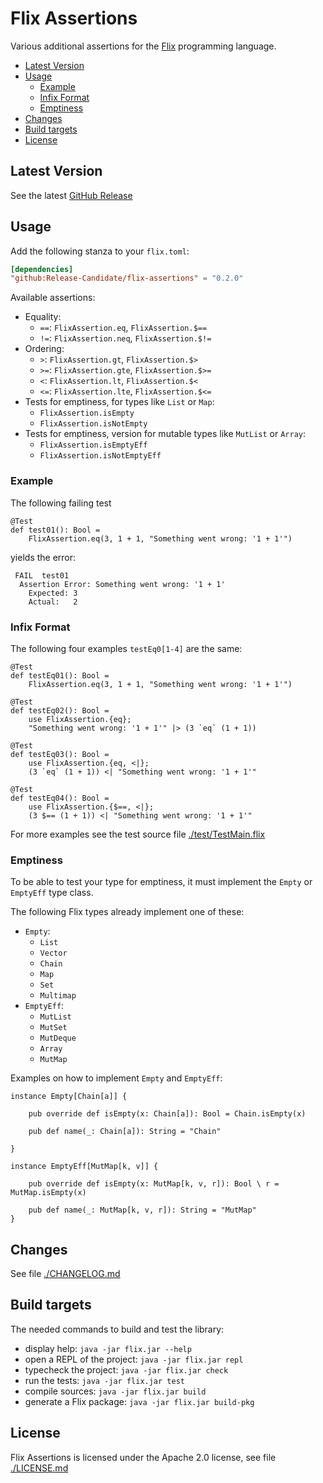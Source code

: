 # Flix Assertions

Various additional assertions for the [Flix](https://flix.dev) programming language.

- [Latest Version](#latest-version)
- [Usage](#usage)
  - [Example](#example)
  - [Infix Format](#infix-format)
  - [Emptiness](#emptiness)
- [Changes](#changes)
- [Build targets](#build-targets)
- [License](#license)

## Latest Version

See the latest [GitHub Release](https://github.com/Release-Candidate/flix-assertions/releases/latest)

## Usage

Add the following stanza to your `flix.toml`:

```toml
[dependencies]
"github:Release-Candidate/flix-assertions" = "0.2.0"
```

Available assertions:

- Equality:
  - `==`: `FlixAssertion.eq`, `FlixAssertion.$==`
  - `!=`: `FlixAssertion.neq`, `FlixAssertion.$!=`
- Ordering:
  - `>`: `FlixAssertion.gt`, `FlixAssertion.$>`
  - `>=`: `FlixAssertion.gte`, `FlixAssertion.$>=`
  - `<`: `FlixAssertion.lt`, `FlixAssertion.$<`
  - `<=`: `FlixAssertion.lte`, `FlixAssertion.$<=`
- Tests for emptiness, for types like `List` or `Map`:
  - `FlixAssertion.isEmpty`
  - `FlixAssertion.isNotEmpty`
- Tests for emptiness, version for mutable types like `MutList` or `Array`:
  - `FlixAssertion.isEmptyEff`
  - `FlixAssertion.isNotEmptyEff`

### Example

The following failing test

```flix
@Test
def test01(): Bool =
    FlixAssertion.eq(3, 1 + 1, "Something went wrong: '1 + 1'")
```

yields the error:

```text
 FAIL  test01
  Assertion Error: Something went wrong: '1 + 1'
    Expected: 3
    Actual:   2
```

### Infix Format

The following four examples `testEq0[1-4]` are the same:

```flix
@Test
def testEq01(): Bool =
    FlixAssertion.eq(3, 1 + 1, "Something went wrong: '1 + 1'")

@Test
def testEq02(): Bool =
    use FlixAssertion.{eq};
    "Something went wrong: '1 + 1'" |> (3 `eq` (1 + 1))

@Test
def testEq03(): Bool =
    use FlixAssertion.{eq, <|};
    (3 `eq` (1 + 1)) <| "Something went wrong: '1 + 1'"

@Test
def testEq04(): Bool =
    use FlixAssertion.{$==, <|};
    (3 $== (1 + 1)) <| "Something went wrong: '1 + 1'"
```

For more examples see the test source file [./test/TestMain.flix](./test/TestMain.flix)

### Emptiness

To be able to test your type for emptiness, it must implement the `Empty` or `EmptyEff` type class.

The following Flix types already implement one of these:

- `Empty`:
  - `List`
  - `Vector`
  - `Chain`
  - `Map`
  - `Set`
  - `Multimap`
- `EmptyEff`:
  - `MutList`
  - `MutSet`
  - `MutDeque`
  - `Array`
  - `MutMap`

Examples on how to implement `Empty` and `EmptyEff`:

```flix
instance Empty[Chain[a]] {

    pub override def isEmpty(x: Chain[a]): Bool = Chain.isEmpty(x)

    pub def name(_: Chain[a]): String = "Chain"

}
```

```flix
instance EmptyEff[MutMap[k, v]] {

    pub override def isEmpty(x: MutMap[k, v, r]): Bool \ r = MutMap.isEmpty(x)

    pub def name(_: MutMap[k, v, r]): String = "MutMap"
}
```

## Changes

See file [./CHANGELOG.md](./CHANGELOG.md)

## Build targets

The needed commands to build and test the library:

- display help: `java -jar flix.jar --help`
- open a REPL of the project: `java -jar flix.jar repl`
- typecheck the project: `java -jar flix.jar check`
- run the tests: `java -jar flix.jar test`
- compile sources: `java -jar flix.jar build`
- generate a Flix package: `java -jar flix.jar build-pkg`

## License

Flix Assertions is licensed under the Apache 2.0 license, see file [./LICENSE.md](./LICENSE.md)
